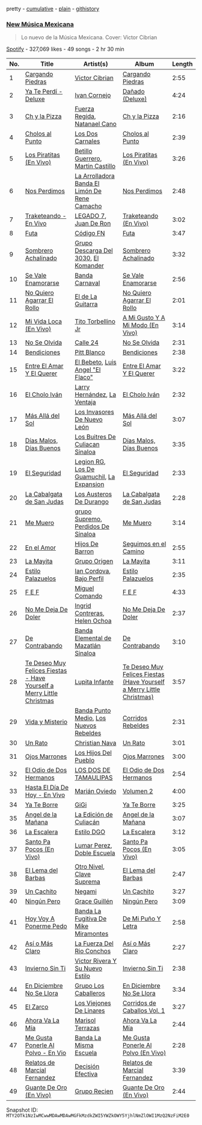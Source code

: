 pretty - [cumulative](/playlists/cumulative/37i9dQZF1DX6Adf5JEwIPs.md) - [plain](/playlists/plain/37i9dQZF1DX6Adf5JEwIPs) - [githistory](https://github.githistory.xyz/mackorone/spotify-playlist-archive/blob/main/playlists/plain/37i9dQZF1DX6Adf5JEwIPs)

### [New Música Mexicana](https://open.spotify.com/playlist/37i9dQZF1DX6Adf5JEwIPs)

> Lo nuevo de la Música Mexicana\. Cover: Victor Cibrian

[Spotify](https://open.spotify.com/user/spotify) - 327,069 likes - 49 songs - 2 hr 30 min

| No. | Title | Artist(s) | Album | Length |
|---|---|---|---|---|
| 1 | [Cargando Piedras](https://open.spotify.com/track/2UjPnCrGVhtnLGVfZ27jgc) | [Victor Cibrian](https://open.spotify.com/artist/1iXdpCz3AeLEAvzqeNodt8) | [Cargando Piedras](https://open.spotify.com/album/2Z7e1CJ88hnq2tu47vK207) | 2:55 |
| 2 | [Ya Te Perdí \- Deluxe](https://open.spotify.com/track/4Nvm7kFymlxLeF5Qd69nuB) | [Ivan Cornejo](https://open.spotify.com/artist/6PH3FLQAxtqYy46Zv08bpV) | [Dañado \(Deluxe\)](https://open.spotify.com/album/7dFnP4kqkS8va6P0UiVKaW) | 4:24 |
| 3 | [Ch y la Pizza](https://open.spotify.com/track/1ySH55O0zbQBR77q8wQEyn) | [Fuerza Regida](https://open.spotify.com/artist/0ys2OFYzWYB5hRDLCsBqxt), [Natanael Cano](https://open.spotify.com/artist/0elWFr7TW8piilVRYJUe4P) | [Ch y la Pizza](https://open.spotify.com/album/6VaUzblJhXxcLimTzdImEa) | 2:16 |
| 4 | [Cholos al Punto](https://open.spotify.com/track/7knvkQS97TeGHM4MdoohpB) | [Los Dos Carnales](https://open.spotify.com/artist/25UNJbwGZSQKvz5cPLWlv3) | [Cholos al Punto](https://open.spotify.com/album/2cPLZSwKE24J1sZLqzoIg1) | 2:39 |
| 5 | [Los Piratitas \(En Vivo\)](https://open.spotify.com/track/6nRj2PrDyGyKIz964KK4eG) | [Betillo Guerrero](https://open.spotify.com/artist/0OtTjzw8SQkRaGzpTNvu1y), [Martin Castillo](https://open.spotify.com/artist/7cTBwZEDfYdYu1ti31AgPw) | [Los Piratitas \(En Vivo\)](https://open.spotify.com/album/6f7KY61tzg61KZq8Ac46dK) | 3:26 |
| 6 | [Nos Perdimos](https://open.spotify.com/track/3HU3xpciIxqfEZ6P8CznZY) | [La Arrolladora Banda El Limón De Rene Camacho](https://open.spotify.com/artist/5bSfBBCxY8QAk4Pifveisz) | [Nos Perdimos](https://open.spotify.com/album/536ir6fCRb02qJbAKF2GmR) | 2:48 |
| 7 | [Traketeando \- En Vivo](https://open.spotify.com/track/6hKJLUCgTWYt989CLMbxOW) | [LEGADO 7](https://open.spotify.com/artist/7yCGrS6Xh3UngvY6Ad5sMJ), [Juan De Ron](https://open.spotify.com/artist/3yrMnFLhmMGBW37Nse1VQl) | [Traketeando \(En Vivo\)](https://open.spotify.com/album/2L0MqXft3PsJGmM8kuOrTL) | 3:02 |
| 8 | [Futa](https://open.spotify.com/track/3k8ZHRvvYdt43N3cow7by7) | [Código FN](https://open.spotify.com/artist/4A4qYy2jK9DDN1OHV0nLkH) | [Futa](https://open.spotify.com/album/1QGOI3dxR9K7kc5VacVVU8) | 3:47 |
| 9 | [Sombrero Achalinado](https://open.spotify.com/track/0Nvo5oAGeplQlgxXwuy5yP) | [Grupo Descarga Del 3030](https://open.spotify.com/artist/7b5a0FZafkLHB56YkKZHAL), [El Komander](https://open.spotify.com/artist/2wC90WSKQd0BvdxJZ0mObr) | [Sombrero Achalinado](https://open.spotify.com/album/4vHf2D9FxJGXWpmQvQcddk) | 3:32 |
| 10 | [Se Vale Enamorarse](https://open.spotify.com/track/6NTXZw3p7QaAVSXKhGxL0z) | [Banda Carnaval](https://open.spotify.com/artist/6LOvxDn71T0wWhCDNcXcUj) | [Se Vale Enamorarse](https://open.spotify.com/album/23yO6kyqh39DCb7PM4UyIY) | 2:56 |
| 11 | [No Quiero Agarrar El Rollo](https://open.spotify.com/track/5cM3YFGrnT7EdFNW4kPWv6) | [El de La Guitarra](https://open.spotify.com/artist/0LIyZkH7LLbsA9T4YwUnEk) | [No Quiero Agarrar El Rollo](https://open.spotify.com/album/46KXJipvIK5dbK6PyltADi) | 2:01 |
| 12 | [Mi Vida Loca \(En Vivo\)](https://open.spotify.com/track/7aK2daugUrfDh30K0VoRTN) | [Tito Torbellino Jr](https://open.spotify.com/artist/0dXXFVCw0LKzmHFrTLUaQJ) | [A Mi Gusto Y A Mi Modo \(En Vivo\)](https://open.spotify.com/album/4cThWfy0cFSqd3spQc7EVj) | 3:14 |
| 13 | [No Se Olvida](https://open.spotify.com/track/7xgF8ki6syas9lOkszRPQY) | [Calle 24](https://open.spotify.com/artist/6dLuQ5qXxIuWc5urxfIiZR) | [No Se Olvida](https://open.spotify.com/album/4tdUTR78ErKcQcXPownp9v) | 2:31 |
| 14 | [Bendiciones](https://open.spotify.com/track/6HtWP5RHvO8AWB4xsEKB1w) | [Pitt Blanco](https://open.spotify.com/artist/30gIMGuXt3QKpyVQHhJc8o) | [Bendiciones](https://open.spotify.com/album/1eAFlgi3qKbjssVgp63HAd) | 2:38 |
| 15 | [Entre El Amar Y El Querer](https://open.spotify.com/track/5SvFpAJFgnuVzGX7TeK5CS) | [El Bebeto](https://open.spotify.com/artist/1YhMWppPt9RVODKD1KCs7W), [Luis Angel "El Flaco"](https://open.spotify.com/artist/4kJ2OBSNasUA4yOT5NCfCl) | [Entre El Amar Y El Querer](https://open.spotify.com/album/2k9WSDU5yDudkeNsmxqnz5) | 3:22 |
| 16 | [El Cholo Iván](https://open.spotify.com/track/6oHt0BPaAep4m7AJtzxFHa) | [Larry Hernández](https://open.spotify.com/artist/6djNDzSg08mnh2Ayoh6Ovn), [La Ventaja](https://open.spotify.com/artist/6tmdudtl1wM5WwTIqZX0WD) | [El Cholo Iván](https://open.spotify.com/album/6A6KHpAfTwBWr2CQbbVKVL) | 2:32 |
| 17 | [Más Allá del Sol](https://open.spotify.com/track/2xyeOaVeK23xPnPbIQBgqr) | [Los Invasores De Nuevo León](https://open.spotify.com/artist/5CGtBYmVPeLhI1kM2Fn9Gv) | [Más Allá del Sol](https://open.spotify.com/album/45YoqZu4GRmh2C63eFCx8U) | 3:07 |
| 18 | [Días Malos, Días Buenos](https://open.spotify.com/track/3aMKvZX4SXG87tRx1ZReBD) | [Los Buitres De Culiacan Sinaloa](https://open.spotify.com/artist/535ap2f16rTOKTMPTkvbGB) | [Días Malos, Días Buenos](https://open.spotify.com/album/0hVXOztLUo03eMmfqqcrOd) | 3:35 |
| 19 | [El Seguridad](https://open.spotify.com/track/7azyuzk4kcnvorjP63qj8h) | [Legion RG](https://open.spotify.com/artist/0V10XqRWsn8EGBwzCVAE7V), [Los De Guamuchil](https://open.spotify.com/artist/3ognMXS3PJq2gCkzReq4bE), [La Expansion](https://open.spotify.com/artist/3TMPTLwsdt24hPu8TActJN) | [El Seguridad](https://open.spotify.com/album/5oY7kYH2GC2bhqBzStsfSM) | 2:33 |
| 20 | [La Cabalgata de San Judas](https://open.spotify.com/track/556HUE8wvrUKHfkg6uk3p0) | [Los Austeros De Durango](https://open.spotify.com/artist/3R6Kbe18UcjsGkBGWElC51) | [La Cabalgata de San Judas](https://open.spotify.com/album/3cQZlfVxAB3lICkd17FMbR) | 2:28 |
| 21 | [Me Muero](https://open.spotify.com/track/2mLkhK3qmTTY4rqPNSL1MM) | [grupo Supremo](https://open.spotify.com/artist/28PAmAcVXy6KjhpJSyfx5C), [Perdidos De Sinaloa](https://open.spotify.com/artist/6LNlfExL1VfbLmpkVfg4N9) | [Me Muero](https://open.spotify.com/album/0jZKTI03q6GVOKLUtWluW3) | 3:14 |
| 22 | [En el Amor](https://open.spotify.com/track/0WIhHBTmfXQg9hQwOAtvki) | [Hijos De Barron](https://open.spotify.com/artist/32YGQsNtuwyobFFnn8ikpe) | [Seguimos en el Camino](https://open.spotify.com/album/16Rtqei3aggy7d53ZEDdmr) | 2:55 |
| 23 | [La Mayita](https://open.spotify.com/track/20Psvw7THjQraYp3ZYZmgZ) | [Grupo Origen](https://open.spotify.com/artist/3Ubb7uWOUwy2ahz3qu21C7) | [La Mayita](https://open.spotify.com/album/6WZppGIUWPEYQSZiRMVEHl) | 3:11 |
| 24 | [Estilo Palazuelos](https://open.spotify.com/track/0XYMZS9FTl0MSPUaZkDqmF) | [Ian Cordova](https://open.spotify.com/artist/69DtJEq8LQ02KB06wynzuh), [Bajo Perfil](https://open.spotify.com/artist/04CzckYeljqT6be7fR954D) | [Estilo Palazuelos](https://open.spotify.com/album/6HsO8c5hUFWSxr0C4zuCLC) | 2:35 |
| 25 | [F E F](https://open.spotify.com/track/2pjYzSOQSiAw8xzjwDrJ74) | [Miguel Comando](https://open.spotify.com/artist/25RePYVNbbmWn4IuJoxxvm) | [F E F](https://open.spotify.com/album/6fBY0FGZiYYiE5bUFcNfMe) | 4:33 |
| 26 | [No Me Deja De Doler](https://open.spotify.com/track/2P77G1ApHDmnOzEbk8C6jn) | [Ingrid Contreras](https://open.spotify.com/artist/1NsmuNapGgs4tbrQ0rI9By), [Helen Ochoa](https://open.spotify.com/artist/7oFVQdInQWD7GQRgWxSiHD) | [No Me Deja De Doler](https://open.spotify.com/album/3TbFDaU2et83hjIMXpeBlJ) | 2:37 |
| 27 | [De Contrabando](https://open.spotify.com/track/2zqXLfquExNxvTFHJ0rTYS) | [Banda Elemental de Mazatlán Sinaloa](https://open.spotify.com/artist/0amZxQw9VoE1GcLXsqPnjz) | [De Contrabando](https://open.spotify.com/album/36JsrcOarKHcXhEeXIboOv) | 3:10 |
| 28 | [Te Deseo Muy Felices Fiestas \- Have Yourself a Merry Little Christmas](https://open.spotify.com/track/4A1hU6E70LLwHowQH8CEyv) | [Lupita Infante](https://open.spotify.com/artist/6tljZS5Y8cTsYagpA2pBpJ) | [Te Deseo Muy Felices Fiestas \(Have Yourself a Merry Little Christmas\)](https://open.spotify.com/album/5jGysGd2338AcYE2ia0JHC) | 3:57 |
| 29 | [Vida y Misterio](https://open.spotify.com/track/3JuGzhvUuxcRnjHfx6ApOc) | [Banda Punto Medio](https://open.spotify.com/artist/1e52HdTL1PMcFUdmbs5uvP), [Los Nuevos Rebeldes](https://open.spotify.com/artist/3OFZZxPrO2uYjDVglqTwEr) | [Corridos Rebeldes](https://open.spotify.com/album/0nXl0czqqsConjXiIUT5Ot) | 2:31 |
| 30 | [Un Rato](https://open.spotify.com/track/0iej2fZX8h0bzPg46JgtwG) | [Christian Nava](https://open.spotify.com/artist/4ykQDHQarNbuhmYt8YB3W0) | [Un Rato](https://open.spotify.com/album/1DiTGpSzog7O7bWo6BzrBC) | 3:01 |
| 31 | [Ojos Marrones](https://open.spotify.com/track/72r7hWLpQKk4UTYjpqsN7T) | [Los Hijos Del Pueblo](https://open.spotify.com/artist/35hWST2f8cTTFbGzQZzGTZ) | [Ojos Marrones](https://open.spotify.com/album/2s5p7xLJWfAwlq7wGz0gFh) | 3:00 |
| 32 | [El Odio de Dos Hermanos](https://open.spotify.com/track/2olmXV3gmwLypUiYw9PzN5) | [LOS DOS DE TAMAULIPAS](https://open.spotify.com/artist/77Zc5MMUIMJriEDAcaDspi) | [El Odio de Dos Hermanos](https://open.spotify.com/album/6NEgXGVEyE8XJtp1l8flsJ) | 2:54 |
| 33 | [Hasta El Día De Hoy \- En Vivo](https://open.spotify.com/track/6NwYyRMf0y0g6hOsitO1Ex) | [Marián Oviedo](https://open.spotify.com/artist/2hZUx50u5WartzUyQcEGci) | [Volumen 2](https://open.spotify.com/album/0qKcVvwYT8omzgJOV5XODe) | 4:00 |
| 34 | [Ya Te Borre](https://open.spotify.com/track/6CuhjVivHt5R6xzYP4ihBX) | [GiGi](https://open.spotify.com/artist/4EK7mMUmKiGrNRC2ap3Dg8) | [Ya Te Borre](https://open.spotify.com/album/58wwBMmZnRmESQ4C5tXy4p) | 3:25 |
| 35 | [Angel de la Mañana](https://open.spotify.com/track/7HrEQfqiyiNNIRF1kdBl8n) | [La Edición de Culiacán](https://open.spotify.com/artist/14DIWXxTBoAzGJNsAFvNWU) | [Angel de la Mañana](https://open.spotify.com/album/20b5btLDnMOwL0X1uBMnKp) | 3:07 |
| 36 | [La Escalera](https://open.spotify.com/track/0IOq4GGtpzqSAHaL1DKd4z) | [Estilo DGO](https://open.spotify.com/artist/61nSRCP4FEIxRssDLk2yC4) | [La Escalera](https://open.spotify.com/album/6u1OmCGUQr9GvvOot3l91b) | 3:12 |
| 37 | [Santo Pa Pocos \(En Vivo\)](https://open.spotify.com/track/7lf9fCiMjhMkq3P9o4VLB6) | [Lumar Perez](https://open.spotify.com/artist/0m8RPY3jufvoZY1p48TbRb), [Doble Escuela](https://open.spotify.com/artist/7foktGM5Z2trQ3waJKkid7) | [Santo Pa Pocos \(En Vivo\)](https://open.spotify.com/album/00t3fI79ZOx49L40Lnb8YM) | 3:05 |
| 38 | [El Lema del Barbas](https://open.spotify.com/track/4tsQW89PubYxiNuJqddvRh) | [Otro Nivel](https://open.spotify.com/artist/2dCsNoreGt2dkckeSrszzp), [Clave Suprema](https://open.spotify.com/artist/6qJpXwgejXZxqmYIQJB7AK) | [El Lema del Barbas](https://open.spotify.com/album/3jJNpXVf3IvDrhq60aLH1C) | 2:47 |
| 39 | [Un Cachito](https://open.spotify.com/track/1pS3RTbYZ1jdCpcmupxTfg) | [Negami](https://open.spotify.com/artist/2NSP557TgNwneGnhiZpNzG) | [Un Cachito](https://open.spotify.com/album/4B38ch6bvRxAucmDn3XIQl) | 3:27 |
| 40 | [Ningún Pero](https://open.spotify.com/track/34drpn3wwgOnotfh6BHxEb) | [Grace Guillén](https://open.spotify.com/artist/04K92Tg6ryvoyNj1Xju6rD) | [Ningún Pero](https://open.spotify.com/album/3K5b9SrlpBbPE55TARnzOH) | 3:09 |
| 41 | [Hoy Voy A Ponerme Pedo](https://open.spotify.com/track/3RQm9PrP6lw5xGOzpER6QH) | [Banda La Fugitiva De Mike Miramontes](https://open.spotify.com/artist/20lftkHSXXaaNVpe3Y2W2J) | [De Mi Puño Y Letra](https://open.spotify.com/album/68Y56CJ9RdR7RQuEGdefqA) | 2:58 |
| 42 | [Así o Más Claro](https://open.spotify.com/track/40V0xBxz1XpFeLJ1ydL45o) | [La Fuerza Del Rio Conchos](https://open.spotify.com/artist/2LVTPteFX5eBb9Me5M6hOc) | [Así o Más Claro](https://open.spotify.com/album/64D45KTNfwECrgPQ0EZkIl) | 2:27 |
| 43 | [Invierno Sin Ti](https://open.spotify.com/track/7gpm5EF806HtJyTrusxG4q) | [Victor Rivera Y Su Nuevo Estilo](https://open.spotify.com/artist/7zVsiZeDlFW2J0rp9fPrI4) | [Invierno Sin Ti](https://open.spotify.com/album/0zXZv5HGPVNzGkXsmsv2e8) | 2:38 |
| 44 | [En Diciembre No Se Llora](https://open.spotify.com/track/12Ud1OO05XKPxplfanjXAV) | [Grupo Los Caballeros](https://open.spotify.com/artist/5Nyw7PGLzZg1zOMUgstdWI) | [En Diciembre No Se Llora](https://open.spotify.com/album/1wzu7Xepipr8mUFY7ypH3F) | 3:34 |
| 45 | [El Zarco](https://open.spotify.com/track/68fOaOvXciQ8wx8qV7S2K9) | [Los Viejones De Linares](https://open.spotify.com/artist/48f1Wox7CUiX1nDfzgonjW) | [Corridos de Caballos Vol\. 1](https://open.spotify.com/album/4sgrFe0nncNtWmcJOPgtO5) | 3:27 |
| 46 | [Ahora Va La Mía](https://open.spotify.com/track/0CEublugofmBX9a2RKoxjq) | [Marisol Terrazas](https://open.spotify.com/artist/3PRQE4Qyt7YF67ElSNxYok) | [Ahora Va La Mía](https://open.spotify.com/album/6oqlFEjgYbCrsMBPiH0NID) | 2:44 |
| 47 | [Me Gusta Ponerle Al Polvo \- En Vio](https://open.spotify.com/track/2fDqJQHHnJF0SEd8T2Bpze) | [Banda La Misma Escuela](https://open.spotify.com/artist/6XWNbAQkiHTJz46yFENY43) | [Me Gusta Ponerle Al Polvo \(En Vivo\)](https://open.spotify.com/album/1ipJIc1FGRFSL9UX5YeK9P) | 2:28 |
| 48 | [Relatos de Marcial Fernandez](https://open.spotify.com/track/2HygqhP9VYGMRhVMCVzgi3) | [Decisión Efectiva](https://open.spotify.com/artist/7jqo8rAIJ9fnfC3ZfAIWmV) | [Relatos de Marcial Fernandez](https://open.spotify.com/album/1VSPY0MmLHvUiburrQnVN9) | 3:39 |
| 49 | [Guante De Oro \(En Vivo\)](https://open.spotify.com/track/02XNS7RaaLJBnMsQTp0acl) | [Grupo Recien](https://open.spotify.com/artist/4Nnqw0OjHeZHdVOIDUx2br) | [Guante De Oro \(En Vivo\)](https://open.spotify.com/album/2gJRz793sNJyl5IGNzq5PX) | 2:44 |

Snapshot ID: `MTY2OTk1NzIwMCwwMDAwMDAwMGFkMzdkZWI5YWZkOWY5YjhlNmZlOWI1MzQ2NzFiM2E0`
